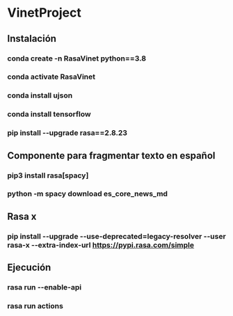 # VinetProject
## Instalación
### conda create -n RasaVinet python==3.8
### conda activate RasaVinet 
### conda install ujson
### conda install tensorflow
### pip install --upgrade rasa==2.8.23

## Componente para fragmentar texto en español
### pip3 install rasa[spacy]
### python -m spacy download es_core_news_md

## Rasa x
### pip install --upgrade --use-deprecated=legacy-resolver --user rasa-x --extra-index-url https://pypi.rasa.com/simple

## Ejecución
### rasa run --enable-api
### rasa run actions

